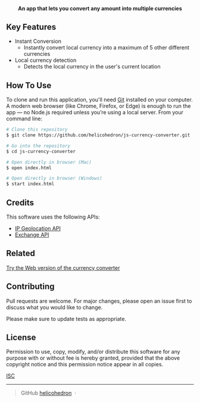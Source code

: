 <h4 align="center">An app that lets you convert any amount into multiple currencies</h4>

## Key Features

* Instant Conversion
  - Instantly convert local currency into a maximum of 5 other different currencies
* Local currency detection
  - Detects the local currency in the user's current location 


## How To Use
To clone and run this application, you'll need [Git](https://git-scm.com) installed on your computer. A modern web browser (like Chrome, Firefox, or Edge) is enough to run the app — no Node.js required unless you’re using a local server. From your command line:

```bash
# Clone this repository
$ git clone https://github.com/helicohedron/js-currency-converter.git

# Go into the repository
$ cd js-currency-converter

# Open directly in browser (Mac)
$ open index.html

# Open directly in browser (Windows)
$ start index.html
```

## Credits

This software uses the following APIs:

- [IP Geolocation API](https://ip-api.com/)
- [Exchange API](https://github.com/fawazahmed0/exchange-api)

## Related

[Try the Web version of the currency converter](https://teddys-currency-converter.onrender.com/)


## Contributing

Pull requests are welcome. For major changes, please open an issue first
to discuss what you would like to change.

Please make sure to update tests as appropriate.

## License

Permission to use, copy, modify, and/or distribute this software for any purpose with or without fee is hereby granted, provided that the above copyright notice and this permission notice appear in all copies.

[ISC](https://opensource.org/license/isc-license-txt)


---

> GitHub [helicohedron](https://github.com/helicohedron) &nbsp;&middot;&nbsp;

